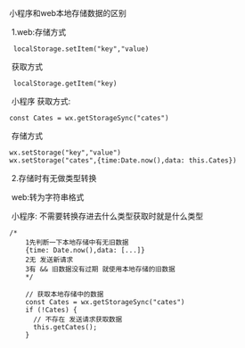小程序和web本地存储数据的区别

​	1.web:存储方式

```
 localStorage.setItem("key","value)
```

​		获取方式

```
 localStorage.getItem("key)
```

​		小程序 获取方式: 

```
const Cates = wx.getStorageSync("cates")
```

​		存储方式

```
wx.setStorage("key","value")
wx.setStorage("cates",{time:Date.now(),data: this.Cates})
```

​		2.存储时有无做类型转换

​	web:转为字符串格式

​	小程序: 不需要转换存进去什么类型获取时就是什么类型

```
/*
    1先判断一下本地存储中有无旧数据
    {time: Date.now(),data: [...]}
    2无 发送新请求
    3有 && 旧数据没有过期 就使用本地存储的旧数据
    */

    // 获取本地存储中的数据
    const Cates = wx.getStorageSync("cates")
    if (!Cates) {
      // 不存在 发送请求获取数据
      this.getCates();
    }
```

